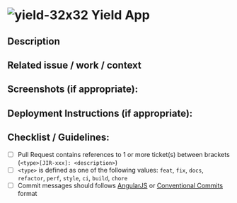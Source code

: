 # ![yield-32x32](https://user-images.githubusercontent.com/1098715/229774674-9f99d748-8e21-4da2-9202-8292baad6271.png) Yield App


## Description

<!--- Describe your changes in detail -->


## Related issue / work / context

<!--- Please link to the issue here: -->


## Screenshots (if appropriate):

<!--- Please provide screenshots for better context -->


## Deployment Instructions (if appropriate):

<!--- Please specify changes in envs, migrations etc. : -->


## Checklist / Guidelines:
<!--- Ensure your submission follow these guidelines points -->

- [ ] Pull Request contains references to 1 or more ticket(s) between brackets (`<type>[JIR-xxx]: <description>`)
- [ ] `<type>` is defined as one of the following values: `feat`, `fix`, `docs`, `refactor`, `perf`, `style`, `ci`, `build`, `chore`
- [ ] Commit messages should follows [AngularJS](https://github.com/angular/angular.js/blob/master/DEVELOPERS.md#-git-commit-guidelines) or [Conventional Commits](https://www.conventionalcommits.org/en/v1.0.0/) format
